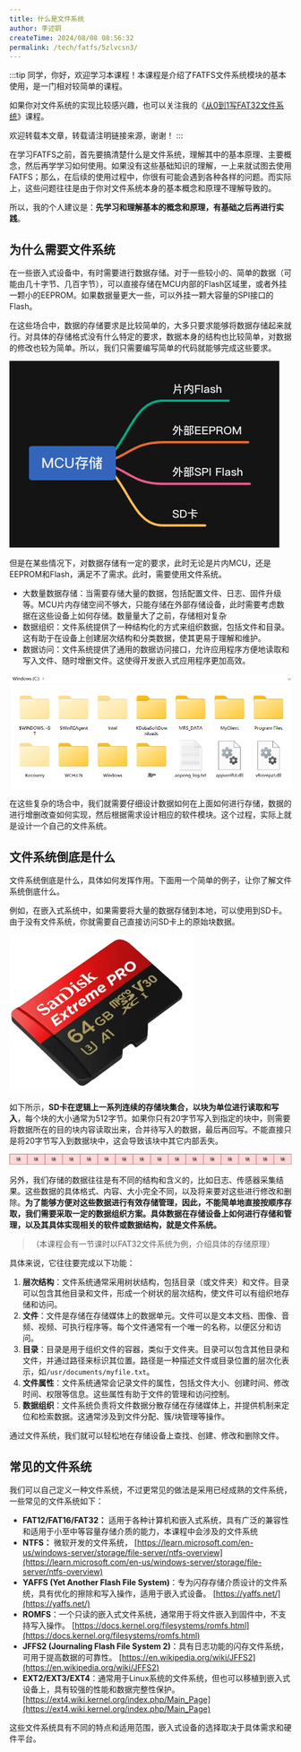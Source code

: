 ```yaml
---
title: 什么是文件系统
author: 李述铜
createTime: 2024/08/08 08:56:32
permalink: /tech/fatfs/5zlvcsn3/
---
```

:::tip
同学，你好，欢迎学习本课程！本课程是介绍了FATFS文件系统模块的基本使用，是一门相对较简单的课程。

如果你对文件系统的实现比较感兴趣，也可以关注我的《[从0到1写FAT32文件系统](https://wuptg.xetlk.com/s/VeHie)》课程。

欢迎转载本文章，转载请注明链接来源，谢谢！
:::

 在学习FATFS之前，首先要搞清楚什么是文件系统，理解其中的基本原理、主要概念，然后再学学习如何使用。如果没有这些基础知识的理解，一上来就试图去使用FATFS；那么，在后续的使用过程中，你很有可能会遇到各种各样的问题。而实际上，这些问题往往是由于你对文件系统本身的基本概念和原理不理解导致的。

所以，我的个人建议是：**先学习和理解基本的概念和原理，有基础之后再进行实践**。
## 为什么需要文件系统
在一些嵌入式设备中，有时需要进行数据存储。对于一些较小的、简单的数据（可能由几十字节、几百字节），可以直接存储在MCU内部的Flash区域里，或者外挂一颗小的EEPROM。如果数据量更大一些，可以外挂一颗大容量的SPI接口的Flash。

在这些场合中，数据的存储要求是比较简单的，大多只要求能够将数据存储起来就行。对具体的存储格式没有什么特定的要求，数据本身的结构也比较简单，对数据的修改也较为简单。所以，我们只需要编写简单的代码就能够完成这些要求。

![alt 应用文件系统的场合](../../../../../.vuepress/public/image/docs/notes/tech/fatfs/use/c1/fs/image-4.png)

但是在某些情况下，对数据存储有一定的要求，此时无论是片内MCU，还是EEPROM和Flash，满足不了需求。此时，需要使用文件系统。

- 大数量数据存储：当需要存储大量的数据，包括配置文件、日志、固件升级等。MCU片内存储空间不够大，只能存储在外部存储设备，此时需要考虑数据在这些设备上如何存储。数量量大了之前，存储相对复杂
-  数据组织：文件系统提供了一种结构化的方式来组织数据，包括文件和目录。这有助于在设备上创建层次结构和分类数据，使其更易于理解和维护。 
-  数据访问：文件系统提供了通用的数据访问接口，允许应用程序方便地读取和写入文件、随时增删文件。这使得开发嵌入式应用程序更加高效。 

![alt 文件存储](../../../../../.vuepress/public/image/docs/notes/tech/fatfs/use/c1/fs/image-1.png)

在这些复杂的场合中，我们就需要仔细设计数据如何在上面如何进行存储，数据的进行增删改查如何实现，然后根据需求设计相应的软件模块。这个过程，实际上就是设计一个自己的文件系统。
## 文件系统倒底是什么
文件系统倒底是什么，具体如何发挥作用。下面用一个简单的例子，让你了解文件系统倒底什么。

例如，在嵌入式系统中，如果需要将大量的数据存储到本地，可以使用到SD卡。由于没有文件系统，你就需要自己直接访问SD卡上的原始块数据。

![alt SD卡](../../../../../.vuepress/public/image/docs/notes/tech/fatfs/use/c1/fs/image-2.png)

如下所示，**SD卡在逻辑上一系列连续的存储块集合，以块为单位进行读取和写入**，每个块的大小通常为512字节。如果你只有20字节写入到指定的块中，则需要将数据所在的目的块内容读取出来，合并待写入的数据，最后再回写。不能直接只是将20字节写入到数据块中，这会导致该块中其它内部丢失。

![alt 块列表](../../../../../.vuepress/public/image/docs/notes/tech/fatfs/use/c1/fs/image-3.png)

另外，我们存储的数据往往是有不同的结构和含义的，比如日志、传感器采集结果。这些数据的具体格式、内容、大小完全不同，以及将来要对这些进行修改和删除。**为了能够方便对这些数据进行有效存储管理，因此，不能简单地直接按顺序存取，我们需要采取一定的数据组织方案。具体数据在存储设备上如何进行存储和管理，以及其具体实现相关的软件或数据结构，就是文件系统。**

> （本课程会有一节课时以FAT32文件系统为例，介绍具体的存储原理）

具体来说，它往往要完成以下功能：

1. **层次结构**：文件系统通常采用树状结构，包括目录（或文件夹）和文件。目录可以包含其他目录和文件，形成一个树状的层次结构，使文件可以有组织地存储和访问。 
2.  **文件**：文件是存储在存储媒体上的数据单元。文件可以是文本文档、图像、音频、视频、可执行程序等。每个文件通常有一个唯一的名称，以便区分和访问。 
3.  **目录**：目录是用于组织文件的容器，类似于文件夹。目录可以包含其他目录和文件，并通过路径来标识其位置。路径是一种描述文件或目录位置的层次化表示，如`/usr/documents/myfile.txt`。 
4.  **文件属性**：文件系统通常会记录文件的属性，包括文件大小、创建时间、修改时间、权限等信息。这些属性有助于文件的管理和访问控制。 
5.  **数据组织**：文件系统负责将文件数据分散存储在存储媒体上，并提供机制来定位和检索数据。这通常涉及到文件分配、簇/块管理等操作。 

通过文件系统，我们就可以轻松地在存储设备上查找、创建、修改和删除文件。
## 常见的文件系统
我们可以自己定义一种文件系统，不过更常见的做法是采用已经成熟的文件系统，一些常见的文件系统如下：

- **FAT12/FAT16/FAT32：** 适用于各种计算机和嵌入式系统，具有广泛的兼容性和适用于小至中等容量存储介质的能力，本课程中会涉及的文件系统
- **NTFS：** 微软开发的文件系统， [https://learn.microsoft.com/en-us/windows-server/storage/file-server/ntfs-overview](https://learn.microsoft.com/en-us/windows-server/storage/file-server/ntfs-overview)
- **YAFFS (Yet Another Flash File System)**：专为闪存存储介质设计的文件系统，具有优化的擦除和写入操作，适用于嵌入式设备。 [https://yaffs.net/](https://yaffs.net/)
-  **ROMFS**：一个只读的嵌入式文件系统，通常用于将文件嵌入到固件中，不支持写入操作。 [https://docs.kernel.org/filesystems/romfs.html](https://docs.kernel.org/filesystems/romfs.html)
-  **JFFS2 (Journaling Flash File System 2)**：具有日志功能的闪存文件系统，可用于提高数据的可靠性。 [https://en.wikipedia.org/wiki/JFFS2](https://en.wikipedia.org/wiki/JFFS2)
-  **EXT2/EXT3/EXT4**：通常用于Linux系统的文件系统，但也可以移植到嵌入式设备上，具有较强的性能和数据完整性保护。 [https://ext4.wiki.kernel.org/index.php/Main_Page](https://ext4.wiki.kernel.org/index.php/Main_Page)

这些文件系统具有不同的特点和适用范围，嵌入式设备的选择取决于具体需求和硬件平台。
